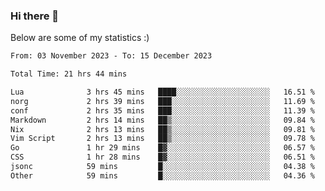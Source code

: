 ### Hi there 👋
Below are some of my statistics :)

<!--START_SECTION:waka-->

```txt
From: 03 November 2023 - To: 15 December 2023

Total Time: 21 hrs 44 mins

Lua              3 hrs 45 mins   ████░░░░░░░░░░░░░░░░░░░░░   16.51 %
norg             2 hrs 39 mins   ███░░░░░░░░░░░░░░░░░░░░░░   11.69 %
conf             2 hrs 35 mins   ███░░░░░░░░░░░░░░░░░░░░░░   11.39 %
Markdown         2 hrs 14 mins   ██▒░░░░░░░░░░░░░░░░░░░░░░   09.84 %
Nix              2 hrs 13 mins   ██▒░░░░░░░░░░░░░░░░░░░░░░   09.81 %
Vim Script       2 hrs 13 mins   ██▒░░░░░░░░░░░░░░░░░░░░░░   09.78 %
Go               1 hr 29 mins    █▓░░░░░░░░░░░░░░░░░░░░░░░   06.57 %
CSS              1 hr 28 mins    █▓░░░░░░░░░░░░░░░░░░░░░░░   06.51 %
jsonc            59 mins         █░░░░░░░░░░░░░░░░░░░░░░░░   04.38 %
Other            59 mins         █░░░░░░░░░░░░░░░░░░░░░░░░   04.36 %
```

<!--END_SECTION:waka-->

<!--
**KlapenHz/KlapenHz** is a ✨ _special_ ✨ repository because its `README.md` (this file) appears on your GitHub profile.

Here are some ideas to get you started:

- 🔭 I’m currently working on ...
- 🌱 I’m currently learning ...
- 👯 I’m looking to collaborate on ...
- 🤔 I’m looking for help with ...
- 💬 Ask me about ...
- 📫 How to reach me: ...
- 😄 Pronouns: ...
- ⚡ Fun fact: ...
-->
